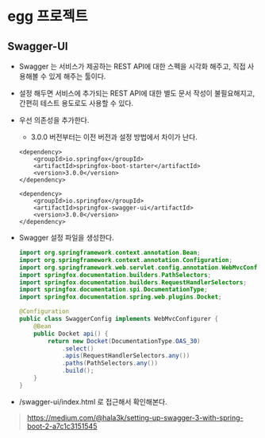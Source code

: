 # egg 프로젝트

## Swagger-UI
- Swagger 는 서비스가 제공하는 REST API에 대한 스펙을 시각화 해주고, 직접 사용해볼 수 있게 해주는 툴이다.
- 설정 해두면 서비스에 추가되는 REST API에 대한 별도 문서 작성이 불필요해지고, 간편히 테스트 용도로도 사용할 수 있다.
- 우선 의존성을 추가한다.
    - 3.0.0 버전부터는 이전 버전과 설정 방법에서 차이가 난다.
    ```
    <dependency>
        <groupId>io.springfox</groupId>
        <artifactId>springfox-boot-starter</artifactId>
        <version>3.0.0</version>
    </dependency>
    
    <dependency>
        <groupId>io.springfox</groupId>
        <artifactId>springfox-swagger-ui</artifactId>
        <version>3.0.0</version>
    </dependency>
    ```

- Swagger 설정 파일을 생성한다.
    ```java
    import org.springframework.context.annotation.Bean;
    import org.springframework.context.annotation.Configuration;
    import org.springframework.web.servlet.config.annotation.WebMvcConfigurer;
    import springfox.documentation.builders.PathSelectors;
    import springfox.documentation.builders.RequestHandlerSelectors;
    import springfox.documentation.spi.DocumentationType;
    import springfox.documentation.spring.web.plugins.Docket;

    @Configuration
    public class SwaggerConfig implements WebMvcConfigurer {
        @Bean
        public Docket api() {
            return new Docket(DocumentationType.OAS_30)
                .select()
                .apis(RequestHandlerSelectors.any())
                .paths(PathSelectors.any())
                .build();
        }
    }
    ```
- /swagger-ui/index.html 로 접근해서 확인해본다.

> https://medium.com/@hala3k/setting-up-swagger-3-with-spring-boot-2-a7c1c3151545